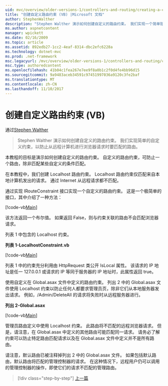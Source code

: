 ```yaml
---
uid: mvc/overview/older-versions-1/controllers-and-routing/creating-a-custom-route-constraint-vb
title: "创建自定义路由约束 (VB) |Microsoft 文档"
author: StephenWalther
description: "Stephen Walther 演示如何创建自定义的路由约束。 我们实现一个简单阻止路由的自定义约束匹配 w..."
ms.author: aspnetcontent
manager: wpickett
ms.date: 02/16/2009
ms.topic: article
ms.assetid: 892edb27-1cc2-4eaf-8314-dbc2efc6228a
ms.technology: dotnet-mvc
ms.prod: .net-framework
msc.legacyurl: /mvc/overview/older-versions-1/controllers-and-routing/creating-a-custom-route-constraint-vb
msc.type: authoredcontent
ms.openlocfilehash: 41b04c1fea267e7ee9f8a0b1c2f0d4fe4bb96d15
ms.sourcegitcommit: 9a9483aceb34591c97451997036a9120c3fe2baf
ms.translationtype: MT
ms.contentlocale: zh-CN
ms.lasthandoff: 11/10/2017
---
```

<a name="creating-a-custom-route-constraint-vb"></a>创建自定义路由约束 (VB)
====================
通过[Stephen Walther](https://github.com/StephenWalther)

> Stephen Walther 演示如何创建自定义的路由约束。 我们实现简单的自定义约束，以防止从远程计算机进行浏览器请求时要匹配的路由。


本教程的目标是演示如何创建自定义的路由约束。 自定义的路由约束，可防止一个路由，除非匹配某些自定义的条件匹配。

在本教程中，我们创建 Localhost 路由约束。 Localhost 路由约束仅匹配来自本地计算机发出的请求。 通过 Internet 从远程请求都不匹配。

通过实现 IRouteConstraint 接口实现一个自定义的路由约束。 这是一个极简单的接口，其中介绍了一种方法：

[!code-vb[Main](creating-a-custom-route-constraint-vb/samples/sample1.vb)]

该方法返回一个布尔值。 如果返回 False，则与约束关联的路由不会匹配浏览器请求。

列表 1 中包含的 Localhost 约束。

**列表 1-LocalhostConstraint.vb**

[!code-vb[Main](creating-a-custom-route-constraint-vb/samples/sample2.vb)]

列表 1 中的约束充分利用由 HttpRequest 类公开 IsLocal 属性。 该请求的 IP 地址是任一 127.0.0.1 或请求的 IP 等同于服务器的 IP 地址时，此属性返回 true。

使用自定义在 Global.asax 文件中定义的路由约束。 列出 2 中的 Global.asax 文件使用 Localhost 约束以防止任何人都要求管理员页，除非它们从本地服务器发出请求。 例如，/Admin/DeleteAll 的请求将失败时从远程服务器进行。

**列出 2-Global.asax**

[!code-vb[Main](creating-a-custom-route-constraint-vb/samples/sample3.vb)]

管理员路由定义中使用 Localhost 约束。 此路由将不匹配的远程浏览器请求。 但是，请注意，在 Global.asax 中定义的其他路由可能匹配同一请求。 请务必了解约束可以防止特定路由匹配请求以及在 Global.asax 文件中定义并不是所有路由。

请注意，默认路由已被注释掉列出 2 中的 Global.asax 文件。 如果包括默认路由，默认路由将匹配的管理控制器的请求。 在这种情况下，远程用户仍可以调用的管理控制器的操作，即使它们的请求不匹配的管理路由。

>[!div class="step-by-step"]
[上一篇](creating-a-route-constraint-vb.md)

